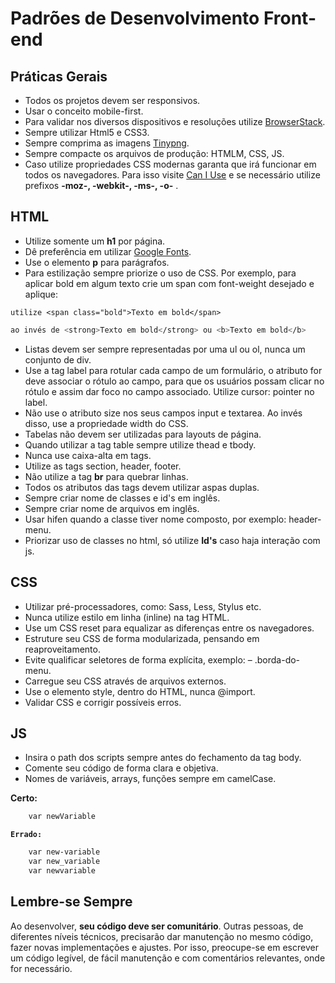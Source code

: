 # Padrões de Desenvolvimento Front-end

## Práticas Gerais

- Todos os projetos devem ser responsivos.
- Usar o conceito mobile-first.
- Para validar nos diversos dispositivos e resoluções utilize [BrowserStack](https://www.browserstack.com/).
- Sempre utilizar Html5 e CSS3.
- Sempre comprima as imagens [Tinypng](https://tinypng.com/).
- Sempre compacte os arquivos de produção: HTMLM, CSS, JS.
- Caso utilize propriedades CSS modernas garanta que irá funcionar em todos os navegadores. Para isso visite [Can I Use](https://caniuse.com/) e se necessário utilize prefixos **-moz-, -webkit-, -ms-, -o-** .


## HTML

- Utilize somente um **h1** por página.
- Dê preferência em utilizar [Google Fonts](https://fonts.google.com/).
- Use o elemento **p** para parágrafos.
- Para estilização sempre priorize o uso de CSS. Por exemplo, para aplicar bold em algum texto crie um span com font-weight desejado e aplique:

```
utilize <span class="bold">Texto em bold</span>
```
```sh
ao invés de <strong>Texto em bold</strong> ou <b>Texto em bold</b>
```
- Listas devem ser sempre representadas por uma ul ou ol, nunca um conjunto de div.
- Use a tag label para rotular cada campo de um formulário, o atributo for deve associar o rótulo ao campo, para que os usuários possam clicar no rótulo e assim dar foco no campo associado. Utilize cursor: pointer no label.
- Não use o atributo size nos seus campos input e textarea. Ao invés disso, use a propriedade width do CSS.
- Tabelas não devem ser utilizadas para layouts de página.
- Quando utilizar a tag table sempre utilize thead e tbody.
- Nunca use caixa-alta em tags.
- Utilize as tags section, header, footer.
- Não utilize a tag **br** para quebrar linhas.
- Todos os atributos das tags devem utilizar aspas duplas.
- Sempre criar nome de classes e id's em inglês.
- Sempre criar nome de arquivos em inglês.
- Usar hifen quando a classe tiver nome composto, por exemplo: header-menu.
- Priorizar uso de classes no html, só utilize **Id's** caso haja interação com js.

## CSS
- Utilizar pré-processadores, como: Sass, Less, Stylus etc.
- Nunca utilize estilo em linha (inline) na tag HTML.
- Use um CSS reset para equalizar as diferenças entre os navegadores.
- Estruture seu CSS de forma modularizada, pensando em reaproveitamento.
- Evite qualificar seletores de forma explícita, exemplo: – .borda-do-menu.
- Carregue seu CSS através de arquivos externos.
- Use o elemento style, dentro do HTML, nunca @import.
- Validar CSS e corrigir possíveis erros.

## JS
- Insira o path dos scripts sempre antes do fechamento da tag body.
- Comente seu código de forma clara e objetiva.
- Nomes de variáveis, arrays, funções sempre em camelCase.

**Certo:**
```sh
	var newVariable
```
**`Errado:`**
```sh
	var new-variable
	var new_variable
	var newvariable
```

## Lembre-se Sempre

Ao desenvolver, **seu código deve ser comunitário**. Outras pessoas, de diferentes níveis técnicos, precisarão dar manutenção no mesmo código, fazer novas implementações e ajustes. Por isso, preocupe-se em escrever um código legível, de fácil manutenção e com comentários relevantes, onde for necessário.